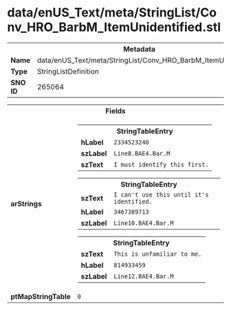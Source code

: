 <h1>data/enUS_Text/meta/StringList/Conv_HRO_BarbM_ItemUnidentified.stl</h1><table><tr><th colspan="100%">Metadata</th></tr><tr><td><b>Name</b></td><td>data/enUS_Text/meta/StringList/Conv_HRO_BarbM_ItemUnidentified.stl</td></tr><tr><td><b>Type</b></td><td>StringListDefinition</td></tr><tr><td><b>SNO ID</b></td><td>265064</td></tr></table>

<table><tr><th colspan="100%">Fields</th></tr><tr><td><b>arStrings</b></td><td><table><tr><th colspan="100%">StringTableEntry</th></tr><tr><td><b>hLabel</b></td><td><code>2334523240</code></td></tr><tr><td><b>szLabel</b></td><td><code>Line8.BAE4.Bar.M</code></td></tr><tr><td><b>szText</b></td><td><code>I must identify this first.</code></td></tr></table>


<table><tr><th colspan="100%">StringTableEntry</th></tr><tr><td><b>szText</b></td><td><code>I can't use this until it's identified.</code></td></tr><tr><td><b>hLabel</b></td><td><code>3467389713</code></td></tr><tr><td><b>szLabel</b></td><td><code>Line10.BAE4.Bar.M</code></td></tr></table>


<table><tr><th colspan="100%">StringTableEntry</th></tr><tr><td><b>szText</b></td><td><code>This is unfamiliar to me.</code></td></tr><tr><td><b>hLabel</b></td><td><code>814933459</code></td></tr><tr><td><b>szLabel</b></td><td><code>Line12.BAE4.Bar.M</code></td></tr></table>


</td></tr><tr><td><b>ptMapStringTable</b></td><td><code>0</code></td></tr></table>

